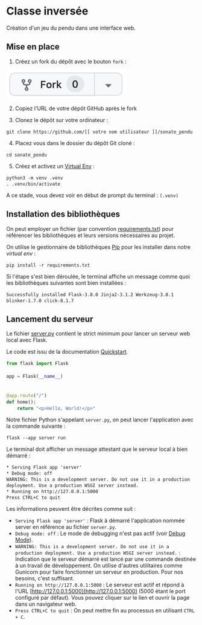 Classe inversée
===

Création d'un jeu du pendu dans une interface web.

## Mise en place

1. Créez un fork du dépôt avec le bouton `fork` :

![Fork](fork.png)

2. Copiez l'URL de votre dépôt GitHub après le fork

3. Clonez le dépôt sur votre ordinateur :

```shell
git clone https://github.com/[[ votre nom utilisateur ]]/sonate_pendu
```

4. Placez vous dans le dossier du dépôt Git cloné :

```shell
cd sonate_pendu
```

5. Créez et activez un [Virtual Env](https://docs.python.org/3/library/venv.html) :

```shell
python3 -m venv .venv
. .venv/bin/activate
```

A ce stade, vous devez voir en début de prompt du terminal : `(.venv)`

## Installation des bibliothèques

On peut employer un fichier (par convention [requirements.txt](./requirements.txt)) pour référencer les bibliothèques  et leurs versions nécessaires au projet.

On utilise le gestionnaire de bibliothèques [Pip](https://packaging.python.org/en/latest/tutorials/installing-packages/) pour les installer dans notre *virtual env* : 

```shell
pip install -r requirements.txt
```

Si l'étape s'est bien déroulée, le terminal affiche un message comme quoi les bibliothèques suivantes sont bien installées :

```
Successfully installed Flask-3.0.0 Jinja2-3.1.2 Werkzeug-3.0.1 blinker-1.7.0 click-8.1.7
```

## Lancement du serveur

Le fichier [server.py](./server.py) contient le strict minimum pour lancer un serveur web local avec Flask.

Le code est issu de la documentation [Quickstart](https://flask.palletsprojects.com/en/3.0.x/quickstart/#a-minimal-application).

```python
from flask import Flask

app = Flask(__name__)


@app.route("/")
def home():
    return "<p>Hello, World!</p>"
```

Notre fichier Python s'appelant `server.py`, on peut lancer l'application avec la commande suivante : 

```shell
flask --app server run
```

Le terminal doit afficher un message attestant que le serveur local à bien démarré :

```
* Serving Flask app 'server'
* Debug mode: off
WARNING: This is a development server. Do not use it in a production deployment. Use a production WSGI server instead.
* Running on http://127.0.0.1:5000
Press CTRL+C to quit
```

Les informations peuvent être décrites comme suit :

- `Serving Flask app 'server'` : Flask à démarré l'application nommée server en référence au fichier `server.py`.
- `Debug mode: off` : Le mode de debugging n'est pas actif (voir [Debug Mode](https://flask.palletsprojects.com/en/3.0.x/quickstart/#debug-mode)).
- `WARNING: This is a development server. Do not use it in a production deployment. Use a production WSGI server instead.` : Indication que le serveur démarré est lancé par une commande destinée à un travail de développement. On utilise d'autres utilitaires comme Gunicorn pour faire fonctionner un serveur en production. Pour nos besoins, c'est suffisant.
- `Running on http://127.0.0.1:5000` : Le serveur est actif et répond à l'URL [http://127.0.0.1:5000](http://127.0.0.1:5000) (5000 étant le port configuré par défaut). Vous pouvez cliquer sur le lien et ouvrir la page dans un navigateur web.
- `Press CTRL+C to quit` : On peut mettre fin au processus en utilisant `CTRL + C`.
